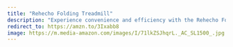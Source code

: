 ```yaml
---
title: "Rehecho Folding Treadmill"
description: "Experience convenience and efficiency with the Rehecho Folding Treadmill. Compact and easy to store, this treadmill seamlessly blends into your home while offering a powerful workout experience. With its user-friendly design and space-saving technology, staying active has never been more accessible. Upgrade your fitness journey with Rehecho's innovative folding treadmill today! #affiliate #ad"
redirect_to: https://amzn.to/3Ixabb8
image: https://m.media-amazon.com/images/I/71lkZSJhqrL._AC_SL1500_.jpg
---
```

